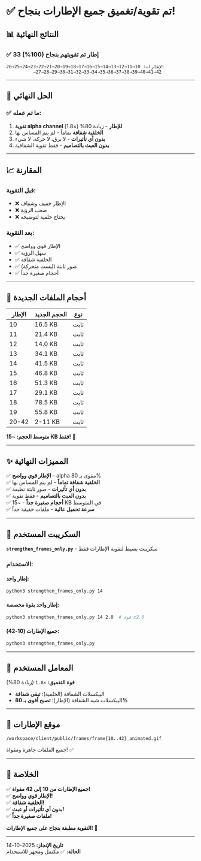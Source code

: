 # ✅ تم تقوية/تغميق جميع الإطارات بنجاح! 

## 📊 النتائج النهائية

### ✅ **33 إطار** تم تقويتهم بنجاح (100%)

```
الإطارات: 10→11→12→13→14→15→16→17→18→19→20→21→22→23→24→25→26
          →27→28→29→30→31→32→33→34→35→36→37→38→39→40→41→42
```

---

## 🔧 الحل النهائي

### ✅ ما تم عمله:
1. **تقوية alpha channel للإطار** - زيادة 80% (×1.8)
2. **الخلفية شفافة** تماماً - لم يتم المساس بها
3. **بدون أي تأثيرات** - لا برق، لا حركة، لا شيء
4. **بدون العبث بالتصاميم** - فقط تقوية الشفافية

---

## 📈 المقارنة

### قبل التقوية:
- ❌ الإطار خفيف وشفاف
- ❌ صعب الرؤية
- ❌ يحتاج خلفية لتوضيحه

### بعد التقوية:
- ✅ الإطار قوي وواضح
- ✅ سهل الرؤية
- ✅ الخلفية شفافة
- ✅ صور ثابتة (ليست متحركة)
- ✅ أحجام صغيرة جداً

---

## 💾 أحجام الملفات الجديدة

| الإطار | الحجم الجديد | نوع |
|--------|-------------|-----|
| 10 | 16.5 KB | ثابت |
| 11 | 21.4 KB | ثابت |
| 12 | 14.0 KB | ثابت |
| 13 | 34.1 KB | ثابت |
| 14 | 41.5 KB | ثابت |
| 15 | 46.8 KB | ثابت |
| 16 | 51.3 KB | ثابت |
| 17 | 29.1 KB | ثابت |
| 18 | 78.5 KB | ثابت |
| 19 | 55.8 KB | ثابت |
| 20-42 | 2-11 KB | ثابت |

**متوسط الحجم: ~15 KB فقط!** 🎯

---

## ✨ المميزات النهائية

✅ **الإطار قوي وواضح** - alpha مقوى بـ 80%  
✅ **الخلفية شفافة تماماً** - لم يتم المساس بها  
✅ **بدون أي تأثيرات** - صور ثابتة نظيفة  
✅ **بدون العبث بالتصاميم** - فقط تقوية  
✅ **أحجام صغيرة جداً** - ~15 KB في المتوسط  
✅ **سرعة تحميل عالية** - ملفات خفيفة جداً  

---

## 📂 السكريبت المستخدم

**`strengthen_frames_only.py`** - سكريبت بسيط لتقوية الإطارات فقط

### الاستخدام:

#### إطار واحد:
```bash
python3 strengthen_frames_only.py 14
```

#### إطار واحد بقوة مخصصة:
```bash
python3 strengthen_frames_only.py 14 2.0  # قوة x2.0
```

#### جميع الإطارات (10-42):
```bash
python3 strengthen_frames_only.py
```

---

## 🎯 المعامل المستخدم

**قوة التغميق:** `×1.8` (زيادة 80%)

- البيكسلات الشفافة (الخلفية): **تبقى شفافة**
- البيكسلات شبه الشفافة (الإطار): **تصبح أقوى بـ 80%**

---

## 📍 موقع الإطارات

```
/workspace/client/public/frames/frame{10..42}_animated.gif
```

جميع الملفات جاهزة ومقواة! ✅

---

## 🚀 الخلاصة

✅ **جميع الإطارات من 10 إلى 42 مقواة!**  
✅ **الإطار قوي وواضح!**  
✅ **الخلفية شفافة!**  
✅ **بدون أي تأثيرات أو عبث!**  
✅ **ملفات صغيرة جداً!**  

**التقوية مطبقة بنجاح على جميع الإطارات! 🎉**

---

**تاريخ الإنجاز:** 2025-10-14  
**الحالة:** ✅ مكتمل ومجهز للاستخدام
